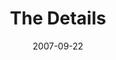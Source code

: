 ---
layout: message
category: message
series: "Love Sex"
title: "The Details"
date: 2007-09-22
message_id: 466
---